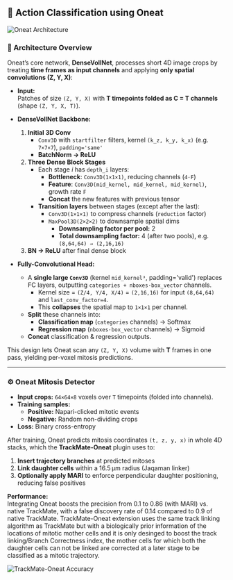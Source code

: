 ## 🧠 Action Classification using Oneat

![Oneat Architecture](demoimages/FigS7.png)

### 🚀 Architecture Overview

Oneat’s core network, **DenseVollNet**, processes short 4D image crops by treating **time frames as input channels** and applying **only spatial convolutions (Z, Y, X)**:

- **Input:**  
  Patches of size `(Z, Y, X)` with **T timepoints folded as C = T channels** (shape `(Z, Y, X, T)`).

- **DenseVollNet Backbone:**  
  1. **Initial 3D Conv**  
     - `Conv3D` with `startfilter` filters, kernel `(k_z, k_y, k_x)` (e.g. `7×7×7`), `padding='same'`  
     - **BatchNorm → ReLU**  
  2. **Three Dense Block Stages**  
     - Each stage *i* has `depth_i` layers:  
       - **Bottleneck**: `Conv3D(1×1×1)`, reducing channels (`4·F`)  
       - **Feature**:    `Conv3D(mid_kernel, mid_kernel, mid_kernel)`, growth rate `F`  
       - **Concat** the new features with previous tensor  
     - **Transition layers** between stages (except after the last):  
       - `Conv3D(1×1×1)` to compress channels (`reduction` factor)  
       - `MaxPool3D(2×2×2)` to downsample spatial dims  
         - **Downsampling factor per pool:** 2  
         - **Total downsampling factor:** 4 (after two pools), e.g. `(8,64,64) → (2,16,16)`  
  3. **BN → ReLU** after final dense block

- **Fully-Convolutional Head:**  
  - A **single large `Conv3D`** (kernel `mid_kernel³`, padding='valid') replaces FC layers, outputting `categories + nboxes·box_vector` channels.  
    - Kernel size = `(Z/4, Y/4, X/4)` = `(2,16,16)` for input `(8,64,64)` and `last_conv_factor=4`.  
    - This **collapses** the spatial map to `1×1×1` per channel.  
  - **Split** these channels into:  
    - **Classification map** (`categories` channels) → Softmax  
    - **Regression map** (`nboxes·box_vector` channels) → Sigmoid  
  - **Concat** classification & regression outputs.

This design lets Oneat scan any `(Z, Y, X)` volume with **T** frames in one pass, yielding per-voxel mitosis predictions.

---

### ⚙️ Oneat Mitosis Detector

- **Input crops:** `64×64×8` voxels over `T` timepoints (folded into channels).  
- **Training samples:**  
  - **Positive:** Napari-clicked mitotic events  
  - **Negative:** Random non-dividing crops  
- **Loss:** Binary cross-entropy

After training, Oneat predicts mitosis coordinates `(t, z, y, x)` in whole 4D stacks, which the **TrackMate-Oneat** plugin uses to:

1. **Insert trajectory branches** at predicted mitoses  
2. **Link daughter cells** within a 16.5 µm radius (Jaqaman linker)  
3. **Optionally apply MARI** to enforce perpendicular daughter positioning, reducing false positives

**Performance:**  
Integrating Oneat boosts the precision from 0.1 to 0.86 (with MARI) vs. native TrackMate, with a false discovery rate of 0.14 compared to 0.9 of native TrackMate. TrackMate-Oneat extension uses the same track linking algorithm as TrackMate but with a biologically prior information of the locations of mitotic mother cells and it is only desinged to boost the track linking/Branch Correctness index, the mother cells for which both the daughter cells can not be linked are corrected at a later stage to be classified as a mitotic trajectory.


![TrackMate-Oneat Accuracy](demoimages/FigS1.png)